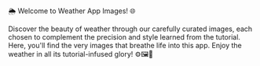 🌦️ Welcome to Weather App Images! 🌐

Discover the beauty of weather through our carefully curated images, each chosen to complement the precision and style learned from the tutorial. 
Here, you'll find the very images that breathe life into this app. Enjoy the weather in all its tutorial-infused glory! ⚙️🖼️📲
